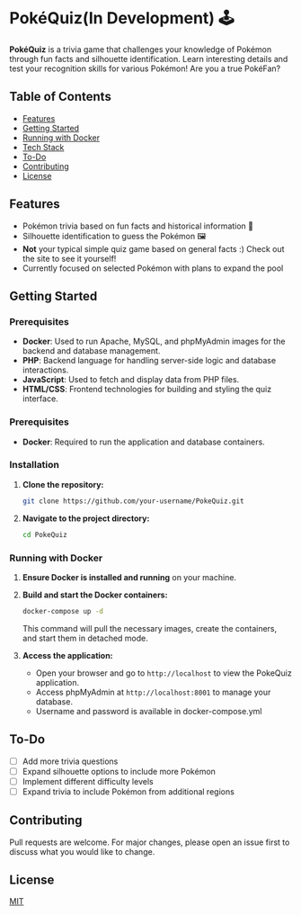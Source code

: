 # PokéQuiz(In Development) 🕹️

**PokéQuiz** is a trivia game that challenges your knowledge of Pokémon through fun facts and silhouette identification. Learn interesting details and test your recognition skills for various Pokémon! Are you a true PokéFan?

## Table of Contents

- [Features](#features)
- [Getting Started](#getting-started)
- [Running with Docker](#running-with-docker)
- [Tech Stack](#tech-stack)
- [To-Do](#to-do)
- [Contributing](#contributing)
- [License](#license)

## Features

- Pokémon trivia based on fun facts and historical information 📝
- Silhouette identification to guess the Pokémon 🖼️
- **Not** your typical simple quiz game based on general facts :) Check out the site to see it yourself!
- Currently focused on selected Pokémon with plans to expand the pool

## Getting Started

### Prerequisites

- **Docker**: Used to run Apache, MySQL, and phpMyAdmin images for the backend and database management.
- **PHP**: Backend language for handling server-side logic and database interactions.
- **JavaScript**: Used to fetch and display data from PHP files.
- **HTML/CSS**: Frontend technologies for building and styling the quiz interface.

### Prerequisites

- **Docker**: Required to run the application and database containers.

### Installation

1. **Clone the repository:**
   ```bash
   git clone https://github.com/your-username/PokeQuiz.git
   ```
2. **Navigate to the project directory:**
   ```bash
   cd PokeQuiz
   ```

### Running with Docker

1. **Ensure Docker is installed and running** on your machine.

2. **Build and start the Docker containers:**

   ```bash
   docker-compose up -d
   ```

   This command will pull the necessary images, create the containers, and start them in detached mode.

3. **Access the application:**
   - Open your browser and go to `http://localhost` to view the PokeQuiz application.
   - Access phpMyAdmin at `http://localhost:8001` to manage your database.
   - Username and password is available in docker-compose.yml

## To-Do

- [ ] Add more trivia questions
- [ ] Expand silhouette options to include more Pokémon
- [ ] Implement different difficulty levels
- [ ] Expand trivia to include Pokémon from additional regions

## Contributing

Pull requests are welcome. For major changes, please open an issue first to discuss what you would like to change.

## License

[MIT](LICENSE)
